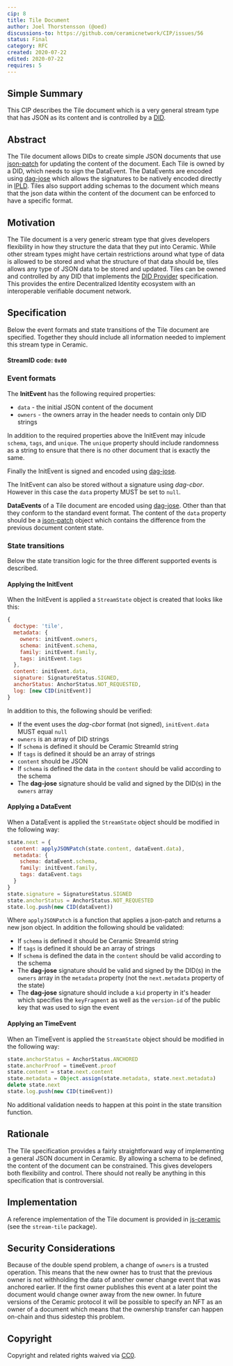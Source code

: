 ```yaml
---
cip: 8
title: Tile Document
author: Joel Thorstensson (@oed)
discussions-to: https://github.com/ceramicnetwork/CIP/issues/56
status: Final
category: RFC
created: 2020-07-22
edited: 2020-07-22
requires: 5
---
```


## Simple Summary

This CIP describes the Tile document which is a very general stream type that has JSON as its content and is controlled by a [DID](https://w3c.github.io/did-core/).


## Abstract

The Tile document allows DIDs to create simple JSON documents that use [json-patch](http://jsonpatch.com/) for updating the content of the document. Each Tile is owned by a DID, which needs to sign the DataEvent. The DataEvents are encoded using [dag-jose](https://github.com/ceramicnetwork/js-dag-jose) which allows the signatures to be natively encoded directly in [IPLD](ipld.io). Tiles also support adding schemas to the document which means that the json data within the content of the document can be enforced to have a specific format.


## Motivation

The Tile document is a very generic stream type that gives developers flexibility in how they structure the data that they put into Ceramic. While other stream types might have certain restrictions around what type of data is allowed to be stored and what the structure of that data should be, tiles allows any type of JSON data to be stored and updated. Tiles can be owned and controlled by any DID that implements the [DID Provider](https://github.com/ceramicnetwork/CIP/issues/4) specification. This provides the entire Decentralized Identity ecosystem with an interoperable verifiable document network.


## Specification

Below the event formats and state transitions of the Tile document are specified. Together they should include all information needed to implement this stream type in Ceramic.

#### StreamID code: `0x00`

### Event formats

The **InitEvent** has the following required properties:

* `data` - the initial JSON content of the document
* `owners` - the owners array in the header needs to contain only DID strings

In addition to the required properties above the InitEvent may inlcude `schema`, `tags`, and `unique`. The `unique` property should include randomness as a string to ensure that there is no other document that is exactly the same.

Finally the InitEvent is signed and encoded using [dag-jose](https://github.com/ceramicnetwork/js-dag-jose).

The InitEvent can also be stored without a signature using *dag-cbor*. However in this case the `data` property MUST be set to `null`.

**DataEvents** of a Tile document are encoded using [dag-jose](https://github.com/ceramicnetwork/js-dag-jose). Other than that they conform to the standard event format. The content of the `data` property should be a [json-patch](http://jsonpatch.com/) object which contains the difference from the previous document content state.

### State transitions

Below the state transition logic for the three different supported events is described.

#### Applying the InitEvent

When the InitEvent is applied a `StreamState` object is created that looks like this:

```js
{
  doctype: 'tile',
  metadata: {
    owners: initEvent.owners,
    schema: initEvent.schema,
    family: initEvent.family,
    tags: initEvent.tags
  },
  content: initEvent.data,
  signature: SignatureStatus.SIGNED,
  anchorStatus: AnchorStatus.NOT_REQUESTED,
  log: [new CID(initEvent)]
}
```

In addition to this, the following should be verified:

* If the event uses the *dag-cbor* format (not signed), `initEvent.data` MUST equal `null`
* `owners` is an array of DID strings
* If `schema` is defined it should be Ceramic StreamId string
* If `tags` is defined it should be an array of strings
* `content` should be JSON
* If `schema` is defined the data in the `content` should be valid according to the schema
* The **dag-jose** signature should be valid and signed by the DID(s) in the `owners` array


#### Applying a DataEvent

When a DataEvent is applied the `StreamState` object should be modified in the following way:

```js
state.next = {
  content: applyJSONPatch(state.content, dataEvent.data),
  metadata: {
    schema: dataEvent.schema,
    family: initEvent.family,
    tags: dataEvent.tags
  }
}
state.signature = SignatureStatus.SIGNED
state.anchorStatus = AnchorStatus.NOT_REQUESTED
state.log.push(new CID(dataEvent))
```

Where `applyJSONPatch` is a function that applies a json-patch and returns a new json object. In addition the following should be validated:

* If `schema` is defined it should be Ceramic StreamId string
* If `tags` is defined it should be an array of strings
* If `schema` is defined the data in the `content` should be valid according to the schema
* The **dag-jose** signature should be valid and signed by the DID(s) in the `owners` array in the `metadata` property (not the `next.metadata` property of the state)
* The **dag-jose** signature should include a `kid` property in it's header which specifies the `keyFragment` as well as the `version-id` of the public key that was used to sign the event

#### Applying an TimeEvent

When an TimeEvent is applied the `StreamState` object should be modified in the following way:

```js
state.anchorStatus = AnchorStatus.ANCHORED
state.anchorProof = timeEvent.proof
state.content = state.next.content
state.metadata = Object.assign(state.metadata, state.next.metadata)
delete state.next
state.log.push(new CID(timeEvent))
```

No additional validation needs to happen at this point in the state transition function.


## Rationale

The Tile specification provides a fairly straightforward way of implementing a general JSON document in Ceramic. By allowing a schema to be defined, the content of the document can be constrained. This gives developers both flexibility and control. There should not really be anything in this specification that is controversial.


## Implementation

A reference implementation of the Tile document is provided in [js-ceramic](https://github.com/ceramicnetwork/js-ceramic) (see the `stream-tile` package).


## Security Considerations

Because of the double spend problem, a change of `owners` is a trusted operation. This means that the new owner has to trust that the previous owner is not withholding the data of another owner change event that was anchored earlier. If the first owner publishes this event at a later point the document would change owner away from the new owner. In future versions of the Ceramic protocol it will be possible to specify an NFT as an owner of a document which means that the ownership transfer can happen on-chain and thus sidestep this problem.


## Copyright

Copyright and related rights waived via [CC0](https://creativecommons.org/publicdomain/zero/1.0/).
